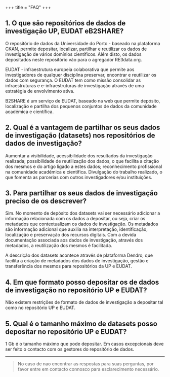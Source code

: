 +++
title = "FAQ"
+++


## 1. O que são repositórios de dados de investigação UP, EUDAT eB2SHARE? 

O repositório de dados da Universidade do Porto - baseado na plataforma CKAN, permite depositar, localizar, partilhar e reutilizar os dados de investigação de vários domínios científicos. Além disto, os dados depositados neste repositório vão para o agregador RE3data.org.  


EUDAT - infraestrutura europeia colaborativa que permite aos investigadores de qualquer disciplina preservar, encontrar e reutilizar os dados com segurança. O EUDAT tem como missão consolidar as infraestruturas e e-infraestruturas de investigação através de uma estratégia de envolvimento ativa. 


B2SHARE é um serviço de EUDAT, baseado na web que permite depósito, localização e partilha dos pequenos conjuntos de dados da comunidade académica e científica. 


## 2. Qual é a vantagem de partilhar os seus dados de investigação (datasets) nos repositórios de dados de investigação? 

Aumentar a visibilidade, acessibilidade dos resultados da investigação realizada; possibilidade de reutilização dos dados, o que facilita a citação dos mesmos e do artigo ligado a estes dados; reconhecimento profissional na comunidade académica e científica. Divulgação do trabalho realizado, o que fomenta as parcerias com outros investigadores e/ou instituições.

## 3. Para partilhar os seus dados de investigação preciso de os descrever? 

Sim. No momento de depósito dos datasets vai ser necessário adicionar a informação relacionada com os dados a depositar, ou seja, criar os metadados que contextualizam os dados de investigação. Os metadados são informação adicional que auxilia na interpretação, identificação, localização e preservação dos recursos digitais. Com a devida documentação associada aos dados de investigação, através dos metadados, a reutilização dos mesmos é facilitada.


A descrição dos datasets acontece através de plataforma Dendro, que facilita a criação de metadados dos dados de investigação, gestão e transferência dos mesmos para repositórios da UP e EUDAT.  
## 4. Em que formato posso depositar os de dados de investigação no repositório UP e EUDAT?   

Não existem restrições de formato de dados de investigação a depositar tal como no repositório UP e EUDAT.

## 5. Qual é o tamanho máximo de datasets posso depositar no repositório UP e EUDAT? 

1 Gb é o tamanho máximo que pode depositar. Em casos excepcionais deve ser feito o contacto com os gestores do repositório de dados.

---

> No caso de nao encontrar as respostas para suas perguntas, por favor entre em contacto connosco para esclarecimento necessário.
